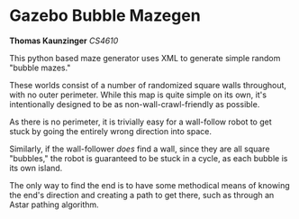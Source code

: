 # Gazebo Bubble Mazegen
**Thomas Kaunzinger**
*CS4610*

This python based maze generator uses XML to generate simple random "bubble mazes."

These worlds consist of a number of randomized square walls throughout, with no outer
perimeter. While this map is quite simple on its own, it's intentionally designed
to be as non-wall-crawl-friendly as possible.

As there is no perimeter, it is trivially easy for a wall-follow robot to get stuck
by going the entirely wrong direction into space.

Similarly, if the wall-follower *does* find a wall, since they are all square "bubbles,"
the robot is guaranteed to be stuck in a cycle, as each bubble is its own island.

The only way to find the end is to have some methodical means of knowing the end's
direction and creating a path to get there, such as through an Astar pathing algorithm.
